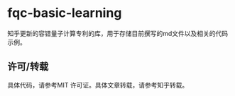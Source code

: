 # fqc-basic-learning

知乎更新的容错量子计算专利的库，用于存储目前撰写的md文件以及相关的代码示例。


## 许可/转载

具体代码，请参考MIT 许可证。具体文章转载，请参考知乎转载。

